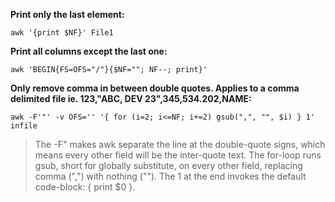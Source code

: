 **Print only the last element:**
```
awk '{print $NF}' File1
```

**Print all columns except the last one:**
```
awk 'BEGIN{FS=OFS="/"}{$NF=""; NF--; print}'
```

**Only remove comma in between double quotes. Applies to a comma delimited file ie. 123,"ABC, DEV 23",345,534.202,NAME:**
```
awk -F'"' -v OFS='' '{ for (i=2; i<=NF; i+=2) gsub(",", "", $i) } 1' infile
```
>The -F" makes awk separate the line at the double-quote signs, which means every other field will be the inter-quote text. The for-loop runs gsub, short for globally substitute, on every other field, replacing comma (",") with nothing (""). The 1 at the end invokes the default code-block: { print $0 }.
